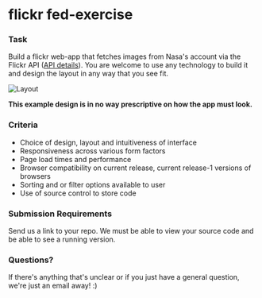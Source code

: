 # flickr fed-exercise

### Task
Build a flickr web-app that fetches images from Nasa's account via the Flickr API ([API details](https://github.com/ibmfrontend/fedexercise/blob/master/API_DETAILS.md)). You are welcome to use any technology to build it and design the layout in any way that you see fit.

![Layout](https://github.com/ibmfrontend/fedexercise/blob/master/assets/fedexercisewf.png)

**This example design is in no way prescriptive on how the app must look.**

### Criteria
 - Choice of design, layout and intuitiveness of interface
 - Responsiveness across various form factors
 - Page load times and performance
 - Browser compatibility on current release, current release-1 versions of browsers
 - Sorting and or filter options available to user
 - Use of source control to store code

### Submission Requirements
Send us a link to your repo. We must be able to view your source code and be able to see a running version.

### Questions?
If there's anything that's unclear or if you just have a general question, we're just an email away! :)
